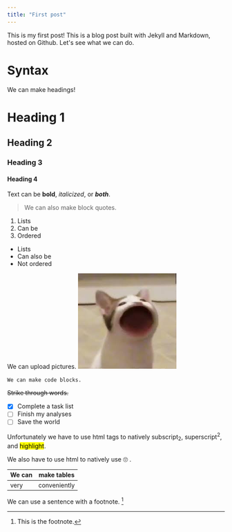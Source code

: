 ```yaml
---
title: "First post"
---
```


This is my first post! This is a blog post built with Jekyll and Markdown, hosted on Github. Let's see what we can do.

# Syntax

We can make headings!

# Heading 1
## Heading 2
### Heading 3
#### Heading 4

Text can be **bold**, *italicized*, or ***both***. 

> We can also make block quotes.

1. Lists
2. Can be
3. Ordered

- Lists 
- Can also be
- Not ordered

We can upload pictures.
![We can upload pictures](/assets/img/cat_face.jpeg)

```
We can make code blocks.
```

[^1]: This is the footnote.

~~Strike through words.~~

- [x] Complete a task list
- [ ] Finish my analyses
- [ ] Save the world

Unfortunately we have to use html tags to natively subscript<sub>2</sub>, superscript<sup>2</sup>, and <mark>highlight</mark>. 

We also have to use html to natively use &#128580; .

|We can|make tables |
|------|------------|
|very  |conveniently|

We can use a sentence with a footnote. [^1]
